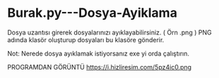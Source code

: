 # Burak.py---Dosya-Ayiklama
Dosya uzantısı girerek dosyalarınızı ayıklayabilirsiniz. ( Örn  .png ) PNG adında klasör oluşturup dosyaları bu klasöre gönderir.

Not: Nerede dosya ayıklamak istiyorsanız exe yi orda çalıştırın.

PROGRAMDAN GÖRÜNTÜ
https://i.hizliresim.com/5pz4ic0.png
